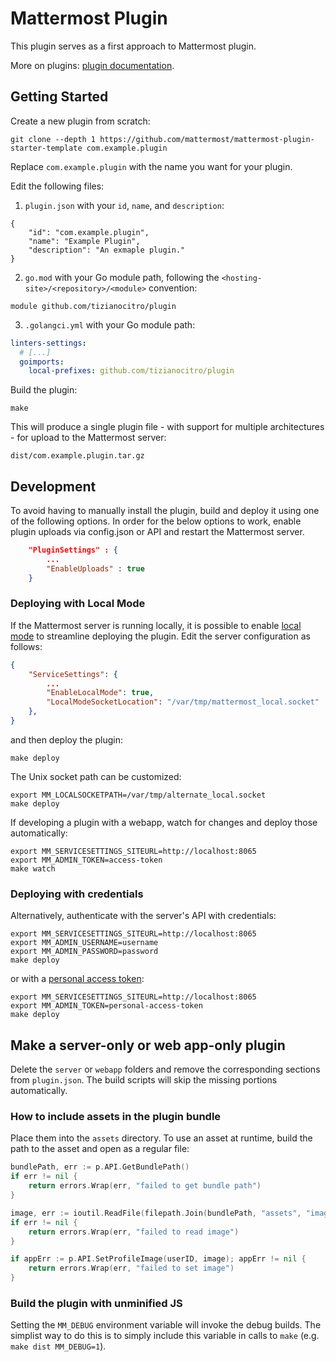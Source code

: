 # Mattermost Plugin
This plugin serves as a first approach to Mattermost plugin.

More on plugins: [plugin documentation](https://developers.mattermost.com/extend/plugins/).

## Getting Started
Create a new plugin from scratch:
```
git clone --depth 1 https://github.com/mattermost/mattermost-plugin-starter-template com.example.plugin
```
Replace `com.example.plugin` with the name you want for your plugin.

Edit the following files:
1. `plugin.json` with your `id`, `name`, and `description`:
```
{
    "id": "com.example.plugin",
    "name": "Example Plugin",
    "description": "An exmaple plugin."
}
```

2. `go.mod` with your Go module path, following the `<hosting-site>/<repository>/<module>` convention:
```
module github.com/tizianocitro/plugin
```

3. `.golangci.yml` with your Go module path:
```yml
linters-settings:
  # [...]
  goimports:
    local-prefixes: github.com/tizianocitro/plugin
```

Build the plugin:
```
make
```

This will produce a single plugin file - with support for multiple architectures - for upload to the Mattermost server:

```
dist/com.example.plugin.tar.gz
```

## Development

To avoid having to manually install the plugin, build and deploy it using one of the following options. In order for the below options to work, enable plugin uploads via config.json or API and restart the Mattermost server.

```json
    "PluginSettings" : {
        ...
        "EnableUploads" : true
    }
```

### Deploying with Local Mode

If the Mattermost server is running locally, it is possible to enable [local mode](https://docs.mattermost.com/administration/mmctl-cli-tool.html#local-mode) to streamline deploying the plugin. Edit the server configuration as follows:

```json
{
    "ServiceSettings": {
        ...
        "EnableLocalMode": true,
        "LocalModeSocketLocation": "/var/tmp/mattermost_local.socket"
    },
}
```

and then deploy the plugin:
```
make deploy
```

The Unix socket path can be customized:
```
export MM_LOCALSOCKETPATH=/var/tmp/alternate_local.socket
make deploy
```

If developing a plugin with a webapp, watch for changes and deploy those automatically:
```
export MM_SERVICESETTINGS_SITEURL=http://localhost:8065
export MM_ADMIN_TOKEN=access-token
make watch
```

### Deploying with credentials

Alternatively, authenticate with the server's API with credentials:
```
export MM_SERVICESETTINGS_SITEURL=http://localhost:8065
export MM_ADMIN_USERNAME=username
export MM_ADMIN_PASSWORD=password
make deploy
```

or with a [personal access token](https://docs.mattermost.com/developer/personal-access-tokens.html):
```
export MM_SERVICESETTINGS_SITEURL=http://localhost:8065
export MM_ADMIN_TOKEN=personal-access-token
make deploy
```

## Make a server-only or web app-only plugin

Delete the `server` or `webapp` folders and remove the corresponding sections from `plugin.json`. The build scripts will skip the missing portions automatically.

### How to include assets in the plugin bundle

Place them into the `assets` directory. To use an asset at runtime, build the path to the asset and open as a regular file:

```go
bundlePath, err := p.API.GetBundlePath()
if err != nil {
    return errors.Wrap(err, "failed to get bundle path")
}

image, err := ioutil.ReadFile(filepath.Join(bundlePath, "assets", "image.png"))
if err != nil {
    return errors.Wrap(err, "failed to read image")
}

if appErr := p.API.SetProfileImage(userID, image); appErr != nil {
    return errors.Wrap(err, "failed to set image")
}
```

### Build the plugin with unminified JS
Setting the `MM_DEBUG` environment variable will invoke the debug builds. The simplist way to do this is to simply include this variable in calls to `make` (e.g. `make dist MM_DEBUG=1`).
